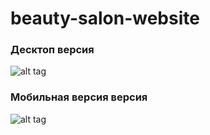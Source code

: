# beauty-salon-website
### Десктоп версия ###
![alt tag](https://sun1-25.userapi.com/PwQRbYbE_ea2TXAIfErMme9E1tR2DWdHoNcHgw/Tx9QHL6hxNQ.jpg "Десктоп версия")
### Мобильная версия версия ###
![alt tag](https://sun1-83.userapi.com/9tjm3gJwJT7kGQBPBfqo01kNr8garD7nxYk-kg/Bd5yqO-hfNI.jpg "Мобильная версия версия")
